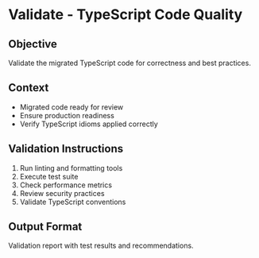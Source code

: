 # Validate - TypeScript Code Quality

## Objective
Validate the migrated TypeScript code for correctness and best practices.

## Context
- Migrated code ready for review
- Ensure production readiness
- Verify TypeScript idioms applied correctly

## Validation Instructions
1. Run linting and formatting tools
2. Execute test suite
3. Check performance metrics
4. Review security practices
5. Validate TypeScript conventions

## Output Format
Validation report with test results and recommendations.
